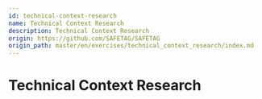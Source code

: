 ```yaml
---
id: technical-context-research
name: Technical Context Research
description: Technical Context Research
origin: https://github.com/SAFETAG/SAFETAG
origin_path: master/en/exercises/technical_context_research/index.md
---
```

# Technical Context Research






